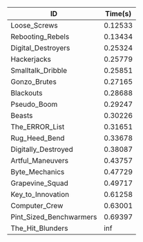 |ID|Time(s)|
|-|-|
|Loose_Screws|0.12533|
|Rebooting_Rebels|0.13434|
|Digital_Destroyers|0.25324|
|Hackerjacks|0.25779|
|Smalltalk_Dribble|0.25851|
|Gonzo_Brutes|0.27165|
|Blackouts|0.28688|
|Pseudo_Boom|0.29247|
|Beasts|0.30226|
|The_ERROR_List|0.31651|
|Rug_Heed_Bend|0.33678|
|Digitally_Destroyed|0.38087|
|Artful_Maneuvers|0.43757|
|Byte_Mechanics|0.47729|
|Grapevine_Squad|0.49717|
|Key_to_Innovation|0.61258|
|Computer_Crew|0.63001|
|Pint_Sized_Benchwarmers|0.69397|
|The_Hit_Blunders|inf|
